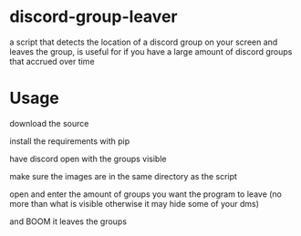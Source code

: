 # discord-group-leaver


a script that detects the location of a discord group on your screen and leaves the group, is useful for if 
you have a large amount of discord groups that accrued over time

# Usage

download the source

install the requirements with pip

have discord open with the groups visible

make sure the images are in the same directory as the script

open and enter the amount of groups you want the program to leave (no more than what is visible otherwise it may hide some of your dms)

and BOOM it leaves the groups
